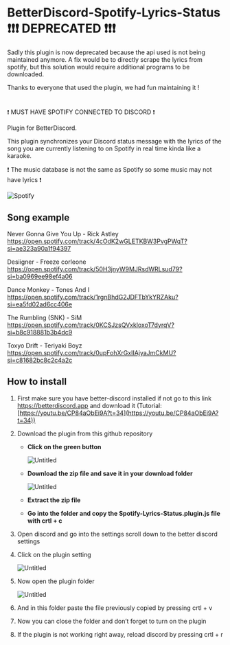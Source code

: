 # **BetterDiscord-Spotify-Lyrics-Status** ❗❗❗ DEPRECATED ❗❗❗

Sadly this plugin is now deprecated because the api used is not being maintained anymore.
A fix would be to directly scrape the lyrics from spotify, but this solution would require additional programs to be downloaded. 

Thanks to everyone that used the plugin, we had fun maintaining it !

#

❗ MUST HAVE SPOTIFY CONNECTED TO DISCORD ❗

Plugin for BetterDiscord.

This plugin synchronizes your Discord status message with the lyrics of the song you are currently listening to on Spotify in real time kinda like a karaoke. <br/>

❗ The music database is not the same as Spotify so some music may not have lyrics ❗ <br/>

![Spotify](https://cdn.discordapp.com/attachments/951036256316452894/976908931744014376/Spotify.gif)
## **Song example**

Never Gonna Give You Up - Rick Astley <br/>
https://open.spotify.com/track/4cOdK2wGLETKBW3PvgPWqT?si=ae323a90a1f94397

Desiigner - Freeze corleone <br/>
https://open.spotify.com/track/50H3jnyW9MJRsdWRLsud79?si=ba0969ee98ef4a06

Dance Monkey - Tones And I <br/>
https://open.spotify.com/track/1rgnBhdG2JDFTbYkYRZAku?si=ea5fd02ad6cc406e

The Rumbling (SNK) - SiM <br/>
https://open.spotify.com/track/0KCSJzsQVxkloxoT7dyrqV?si=b8c918881b3b4dc9

Toxyo Drift - Teriyaki Boyz <br/>
https://open.spotify.com/track/0upFohXrGxIIAjyaJmCkMU?si=c81682bc8c2c4a2c

## **How to install**

1. First make sure you have better-discord installed if not go to this link https://betterdiscord.app and download it (Tutorial: [https://youtu.be/CP84aObEi9A?t=34](https://youtu.be/CP84aObEi9A?t=34))
2. Download the plugin from this github repository
    -  **Click on the green button**
        
        ![Untitled](https://cdn.discordapp.com/attachments/951036256316452894/976908452574154822/Untitled.png)
        
    - **Download the zip file and save it in your download folder**
        
        ![Untitled](https://cdn.discordapp.com/attachments/951036256316452894/976908452892901436/Untitled_1.png)
        
    - **Extract the zip file** 
    - **Go into the folder and copy the Spotify-Lyrics-Status.plugin.js file with crtl + c**
3. Open discord and go into the settings scroll down to the better discord settings
4. Click on the plugin setting
    
    ![Untitled](https://cdn.discordapp.com/attachments/951036256316452894/976908453404622869/Untitled_2.png)
    
5. Now open the plugin folder 
    
    ![Untitled](https://cdn.discordapp.com/attachments/951036256316452894/976908453740171295/Untitled_3.png)
    
6. And in this folder paste the file previously copied by pressing crtl + v
7. Now you can close the folder and don’t forget to turn on the plugin
8. If the plugin is not working right away, reload discord by pressing crtl + r
